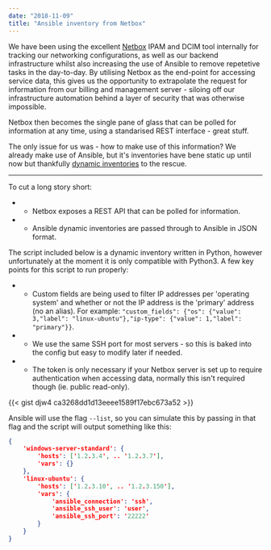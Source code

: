 ```yaml
---
date: "2018-11-09"
title: "Ansible inventory from Netbox"
---
```


We have been using the excellent [Netbox](https://github.com/digitalocean/netbox) IPAM and DCIM tool internally for tracking our networking configurations, as well as our backend infrastructure whilst also increasing the use of Ansible to remove repetetive tasks in the day-to-day. By utilising Netbox as the end-point for accessing service data, this gives us the opportunity to extrapolate the request for information from our billing and management server - siloing off our infrastructure automation behind a layer of security that was otherwise impossible.

Netbox then becomes the single pane of glass that can be polled for information at any time, using a standarised REST interface - great stuff.

The only issue for us was - how to make use of this information? We already make use of Ansible, but it's inventories have bene static up until now but thankfully [dynamic inventories](https://docs.ansible.com/ansible/2.7/user_guide/intro_dynamic_inventory.html) to the rescue.

- - - -

To cut a long story short:

* - Netbox exposes a REST API that can be polled for information.
* - Ansible dynamic inventories are passed through to Ansible in JSON format.

The script included below is a dynamic inventory written in Python, however unfortunately at the moment it is only compatible with Python3. A few key points for this script to run properly:

* - Custom fields are being used to filter IP addresses per 'operating system' and whether or not the IP address is the 'primary' address (no an alias). For example: 
 `"custom_fields": {"os": {"value": 3,"label": "linux-ubuntu"},"ip-type": {"value": 1,"label": "primary"}}`.
* - We use the same SSH port for most servers - so this is baked into the config but easy to modify later if needed.
* - The token is only necessary if your Netbox server is set up to require authentication when accessing data, normally this isn't required though (ie. public read-only).


{{< gist djw4 ca3268dd1d13eeee1589f17ebc673a52 >}}


Ansible will use the flag `--list`, so you can simulate this by passing in that flag and the script will output something like this:

```json
{
    'windows-server-standard': {
        'hosts': ['1.2.3.4', .. '1.2.3.7'],
        'vars': {}
    },
    'linux-ubuntu': {
        'hosts': ['1.2.3.10', .. '1.2.3.150'],
        'vars': {
            'ansible_connection': 'ssh',
            'ansible_ssh_user': 'user',
            'ansible_ssh_port': '22222'
        }
    }
}
```

